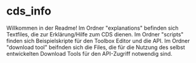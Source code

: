 # cds_info
Willkommen in der Readme! Im Ordner "explanations" befinden sich Textfiles, die zur Erklärung/Hilfe zum CDS dienen. Im Ordner "scripts" finden sich Beispielskripte für den 
Toolbox Editor und die API. Im Ordner "download tool" beifnden sich die Files, die für die Nutzung des selbst entwickelten Download Tools für den API-Zugriff notwendig sind.
